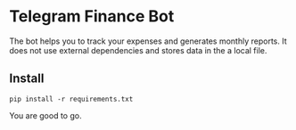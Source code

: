 # Telegram Finance Bot

The bot helps you to track your expenses and generates monthly reports.
It does not use external dependencies and stores data in the a local file.

## Install 

```shell script
pip install -r requirements.txt
```

You are good to go.


